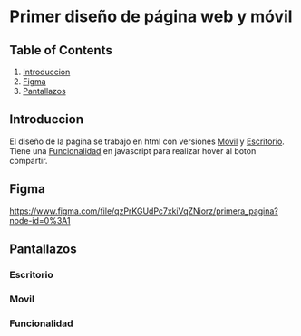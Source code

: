 # Primer diseño de página web y móvil 
## Table of Contents
1. [Introduccion](#Introduccion)
2. [Figma](#Figma)
3. [Pantallazos](#Pantallazos)
## Introduccion
El diseño de la pagina se trabajo en html con versiones
 [Movil](#Movil) y
  [Escritorio](#Escritorio). Tiene una 
 [Funcionalidad](#Funcionalidad) en javascript para realizar hover al boton compartir.
## Figma 
https://www.figma.com/file/qzPrKGUdPc7xkiVqZNiorz/primera_pagina?node-id=0%3A1
## Pantallazos
### Escritorio
### Movil
### Funcionalidad
